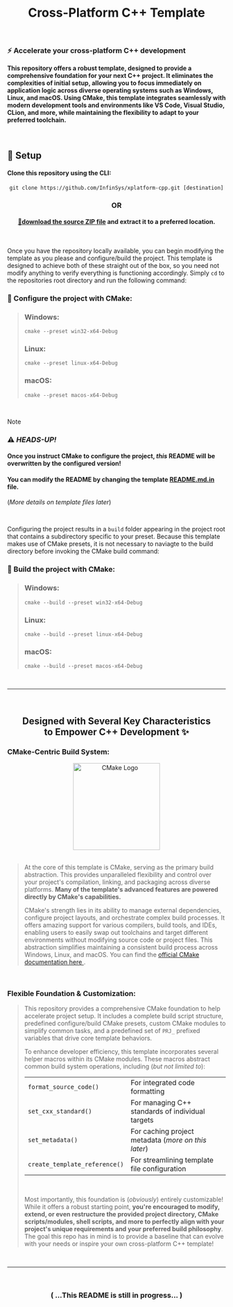 
<!--
    (June 2025 - Jamon T. Bailey)

This is not an HTML document.
-->

<div align="center">
    <h1>Cross-Platform C++ Template</h1>
</div>

</br>

<div>
    <h3>⚡ Accelerate your cross-platform C++ development</h3>
    <p><strong>
        This repository offers a robust template, designed to provide a comprehensive foundation for your next C++ project.
        It eliminates the complexities of initial setup, allowing you to focus immediately on application logic across diverse
        operating systems such as Windows, Linux, and macOS. Using CMake, this template integrates seamlessly with modern
        development tools and environments like VS Code, Visual Studio, CLion, and more, while maintaining the flexibility to
        adapt to your preferred toolchain.
    </strong></p>
</div>

</br>

<div>
    <h2>🚀 Setup</h2>
    <h4>Clone this repository using the CLI:</h4>
    <pre align="center"><code>git clone https://github.com/InfinSys/xplatform-cpp.git [destination]</code></pre>
    <strong><h3 align="center">OR</h3></strong>
    <h4 align="center">
        <a href="https://github.com/InfinSys/xplatform-cpp/archive/refs/heads/main.zip">📂download the source ZIP file</a>
        and extract it to a preferred location.
    </h4></br>
    <p>
        Once you have the repository locally available, you can begin modifying the template as you please and configure/build
        the project. This template is designed to achieve both of these straight out of the box, so you need not modify anything
        to verify everything is functioning accordingly. Simply <code>cd</code> to the repositories root directory and run the
        following command:
    </p>
    <h3>🔧 Configure the project with CMake:</h3>
    <blockquote>
        <h3>Windows:</h3>
        <pre><code>cmake --preset win32-x64-Debug</code></pre>
        <h3>Linux:</h3>
        <pre><code>cmake --preset linux-x64-Debug</code></pre>
        <h3>macOS:</h3>
        <pre><code>cmake --preset macos-x64-Debug</code></pre>
    </blockquote></br>
</div>

> [!NOTE]
> <h3>⚠️ <em>HEADS-UP!</em></h3>
> <h4>Once you instruct CMake to configure the project, <em>this</em> README will be overwritten by the configured version!</h4>
> <h4>
>    You can modify the README by changing the template
>    <a href="https://github.com/InfinSys/xplatform-cpp/blob/api-style/docs/templ/README.md.in">README.md.in</a>
>    file.
> </h4>
> <p>(<em>More details on template files later</em>)</p>

<div>
    </br><p>
        Configuring the project results in a <code>build</code> folder appearing in the project root that contains a subdirectory
        specific to your preset. Because this template makes use of CMake presets, it is not necessary to naviagte to the
        build directory before invoking the CMake build command:
    </p>
    <h3>🔨 Build the project with CMake:</h3>
    <blockquote>
        <h3>Windows:</h3>
        <pre><code>cmake --build --preset win32-x64-Debug</code></pre>
        <h3>Linux:</h3>
        <pre><code>cmake --build --preset linux-x64-Debug</code></pre>
        <h3>macOS:</h3>
        <pre><code>cmake --build --preset macos-x64-Debug</code></pre>
    </blockquote>
</div></br>
<hr></br>

<div>
    <h2 align="center">Designed with Several Key Characteristics</br>to Empower C++ Development ✨</h2>
    <h3><strong>CMake-Centric Build System:</strong></h3>
    <div align="center">
        <img src="https://cmake.org/wp-content/uploads/2023/08/CMake-Logo.svg" alt="CMake Logo" width=200>
    </div></br>
    <blockquote>
        <p>
            At the core of this template is CMake, serving as the primary build abstraction. This provides unparalleled
            flexibility and control over your project's compilation, linking, and packaging across diverse platforms.
            <strong>Many of the template's advanced features are powered directly by CMake's capabilities.</strong>
        </p>
        <p>
            CMake's strength lies in its ability to manage external dependencies, configure project layouts, and orchestrate
            complex build processes. It offers amazing support for various compilers, build tools, and IDEs, enabling users
            to easily swap out toolchains and target different environments without modifying source code or project files.
            This abstraction simplifies maintaining a consistent build process across Windows, Linux, and macOS. You can find
            the
            <a href="https://cmake.org/cmake/help/latest/index.html">
                official CMake documentation here
            </a>.
        </p>
    </blockquote></br>
    <h3><strong>Flexible Foundation & Customization:</strong></h3>
    <blockquote>
        <p>
            This repository provides a comprehensive CMake foundation to help accelerate project setup. It includes a
            complete build script structure, predefined configure/build CMake presets, custom CMake modules to simplify
            common tasks, and a predefined set of <code>PRJ_</code> prefixed variables that drive core template behaviors.
        </p>
        <p>
            To enhance developer efficiency, this template incorporates several helper macros within its CMake modules.
            These macros abstract common build system operations, including (<em>but not limited to</em>):
        </p>
        <table align="center">
            <tr>
                <td><code>format_source_code()</code></td>
                <td>For integrated code formatting</td>
            </tr>
            <tr>
                <td><code>set_cxx_standard()</code></td>
                <td>For managing C++ standards of individual targets</td>
            </tr>
            <tr>
                <td><code>set_metadata()</code></td>
                <td>For caching project metadata (<em>more on this later</em>)</td>
            </tr>
            <tr>
                <td><code>create_template_reference()</code></td>
                <td>For streamlining template file configuration</td>
            </tr>
        </table></br>
        <p>
            Most importantly, this foundation is (<em>obviously</em>) entirely customizable! While it offers a robust starting
            point, <strong>you're encouraged to modify, extend, or even restructure the provided project directory, CMake
            scripts/modules, shell scripts, and more to perfectly align with your project's unique requirements and your
            preferred build philosophy</strong>. The goal this repo has in mind is to provide a baseline that can evolve with
            your needs or inspire your own cross-platform C++ template!
        </p>
    </blockquote></br>
</div>

<!-- DO NOT DELETE CONTENTS BELOW -->
<hr>

</br><h3 align="center">( ...This README is still in progress... )</h3>
